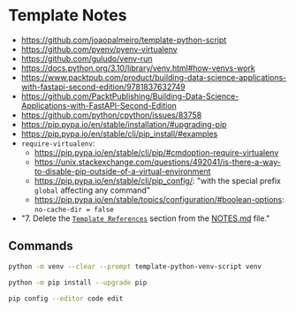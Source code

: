 # Template Notes

- https://github.com/joaopalmeiro/template-python-script
- https://github.com/pyenv/pyenv-virtualenv
- https://github.com/guludo/venv-run
- https://docs.python.org/3.10/library/venv.html#how-venvs-work
- https://www.packtpub.com/product/building-data-science-applications-with-fastapi-second-edition/9781837632749
- https://github.com/PacktPublishing/Building-Data-Science-Applications-with-FastAPI-Second-Edition
- https://github.com/python/cpython/issues/83758
- https://pip.pypa.io/en/stable/installation/#upgrading-pip
- https://pip.pypa.io/en/stable/cli/pip_install/#examples
- `require-virtualenv`:
  - https://pip.pypa.io/en/stable/cli/pip/#cmdoption-require-virtualenv
  - https://unix.stackexchange.com/questions/492041/is-there-a-way-to-disable-pip-outside-of-a-virtual-environment
  - https://pip.pypa.io/en/stable/cli/pip_config/: "with the special prefix `global` affecting any command"
  - https://pip.pypa.io/en/stable/topics/configuration/#boolean-options: `no-cache-dir = false`
- "7. Delete the [`Template References`](NOTES.md#template-references) section from the [NOTES.md](NOTES.md) file."

## Commands

```bash
python -m venv --clear --prompt template-python-venv-script venv
```

```bash
python -m pip install --upgrade pip
```

```bash
pip config --editor code edit
```
